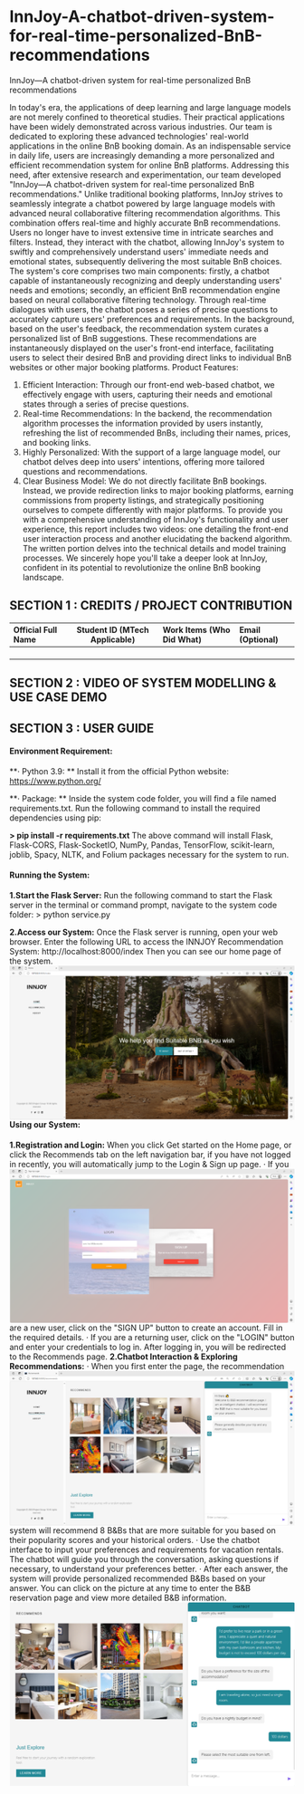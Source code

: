# InnJoy-A-chatbot-driven-system-for-real-time-personalized-BnB-recommendations
InnJoy—A chatbot-driven system for real-time personalized BnB recommendations

In today's era, the applications of deep learning and large language models are not merely confined to theoretical studies. Their practical applications have been widely demonstrated across various industries. Our team is dedicated to exploring these advanced technologies' real-world applications in the online BnB booking domain. As an indispensable service in daily life, users are increasingly demanding a more personalized and efficient recommendation system for online BnB platforms. Addressing this need, after extensive research and experimentation, our team developed "InnJoy—A chatbot-driven system for real-time personalized BnB recommendations." 
Unlike traditional booking platforms, InnJoy strives to seamlessly integrate a chatbot powered by large language models with advanced neural collaborative filtering recommendation algorithms. This combination offers real-time and highly accurate BnB recommendations. Users no longer have to invest extensive time in intricate searches and filters. Instead, they interact with the chatbot, allowing InnJoy's system to swiftly and comprehensively understand users' immediate needs and emotional states, subsequently delivering the most suitable BnB choices. The system's core comprises two main components: firstly, a chatbot capable of instantaneously recognizing and deeply understanding users' needs and emotions; secondly, an efficient BnB recommendation engine based on neural collaborative filtering technology. Through real-time dialogues with users, the chatbot poses a series of precise questions to accurately capture users' preferences and requirements. In the background, based on the user's feedback, the recommendation system curates a personalized list of BnB suggestions. These recommendations are instantaneously displayed on the user's front-end interface, facilitating users to select their desired BnB and providing direct links to individual BnB websites or other major booking platforms. 
Product Features: 
1. Efficient Interaction: Through our front-end web-based chatbot, we effectively engage with users, capturing their needs and emotional states through a series of precise questions. 
2. Real-time Recommendations: In the backend, the recommendation algorithm processes the information provided by users instantly, refreshing the list of recommended BnBs, including their names, prices, and booking links. 
3. Highly Personalized: With the support of a large language model, our chatbot delves deep into users' intentions, offering more tailored questions and recommendations. 
4. Clear Business Model: We do not directly facilitate BnB bookings. Instead, we provide redirection links to major booking platforms, earning commissions from property listings, and strategically positioning ourselves to compete differently with major platforms. 
To provide you with a comprehensive understanding of InnJoy's functionality and user experience, this report includes two videos: one detailing the front-end user interaction process and another elucidating the backend algorithm. The written portion delves into the technical details and model training processes. 
We sincerely hope you'll take a deeper look at InnJoy, confident in its potential to revolutionize the online BnB booking landscape.

## SECTION 1 : CREDITS / PROJECT CONTRIBUTION

| Official Full Name  | Student ID (MTech Applicable)  | Work Items (Who Did What) | Email (Optional) |
| :------------ |:---------------:| :-----| :-----|
|||||
|||||
|||||
|||||

## SECTION 2 : VIDEO OF SYSTEM MODELLING & USE CASE DEMO

## SECTION 3 : USER GUIDE
#### Environment Requirement:

**· Python 3.9: **
Install it from the official Python website: https://www.python.org/

**· Package: **
Inside the system code folder, you will find a file named requirements.txt. Run the following command to install the required dependencies using pip:

**> pip install -r requirements.txt**
The above command will install Flask, Flask-CORS, Flask-SocketIO, NumPy, Pandas, TensorFlow, scikit-learn, joblib, Spacy, NLTK, and Folium packages necessary for the system to run.

#### Running the System:
**1.Start the Flask Server:**
Run the following command to start the Flask server in the terminal or command prompt, navigate to the system code folder:
	> python service.py
 
**2.Access our System:**
Once the Flask server is running, open your web browser. Enter the following URL to access the INNJOY Recommendation System: 
	http://localhost:8000/index
Then you can see our home page of the system.
<img src="./img/home.png"
     style="float: left; margin-right: 0px;" />
#### Using our System:
**1.Registration and Login:**
When you click Get started on the Home page, or click the Recommends tab on the left navigation bar, if you have not logged in recently, you will automatically jump to the Login & Sign up page.
<img src="./img/login.png"
     style="float: left; margin-right: 0px;" />
· If you are a new user, click on the "SIGN UP" button to create an account. Fill in the required details.
· If you are a returning user, click on the "LOGIN" button and enter your credentials to log in.
After logging in, you will be redirected to the Recommends page.
**2.Chatbot Interaction & Exploring Recommendations:**
<img src="./img/mainpage.png"
     style="float: left; margin-right: 0px;" />
· When you first enter the page, the recommendation system will recommend 8 B&Bs that are more suitable for you based on their popularity scores and your historical orders. 
· Use the chatbot interface to input your preferences and requirements for vacation rentals. The chatbot will guide you through the conversation, asking questions if necessary, to understand your preferences better. 
· After each answer, the system will provide personalized recommended B&Bs based on your answer. You can click on the picture at any time to enter the B&B reservation page and view more detailed B&B information.
<img src="./img/ask.png"
     style="float: left; margin-right: 0px;" />
